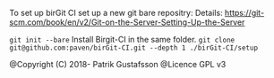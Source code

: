 To set up birGit CI
set up a new git bare repositry:
Details: https://git-scm.com/book/en/v2/Git-on-the-Server-Setting-Up-the-Server

`
git init --bare
`
Install Birgit-CI in the same folder.
`
git clone git@github.com:paven/birGit-CI.git --depth 1
./birGit-CI/setup
`

 @Copyright (C) 2018- Patrik Gustafsson
 @Licence GPL v3
 
